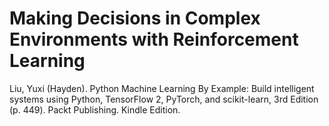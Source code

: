 # Making Decisions in Complex Environments with Reinforcement Learning

Liu, Yuxi (Hayden). Python Machine Learning By Example: Build intelligent systems using Python, TensorFlow 2, PyTorch, and scikit-learn, 3rd Edition (p. 449). Packt Publishing. Kindle Edition. 
